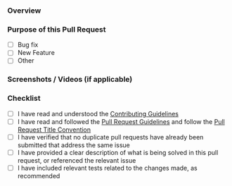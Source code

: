 ### Overview

<!-- Kindly provide a detailed description of what this PR is addressing and what problem it aims to solve. -->

### Purpose of this Pull Request

<!-- (put an "X" next to an item) -->

- [ ] Bug fix
- [ ] New Feature
- [ ] Other

### Screenshots / Videos (if applicable)

<!-- Kindly provide screenshots or videos of your changes if applicable. -->

### Checklist

<!-- (put an "X" next to an item) -->

- [ ] I have read and understood the [Contributing Guidelines](https://github.com/naqibhishamuddin/nak-masak-apa/blob/master/CONTRIBUTING.md)
- [ ] I have read and followed the [Pull Request Guidelines](https://github.com/naqibhishamuddin/nak-masak-apa/blob/master/CONTRIBUTING.md#pull-request-guidelines) and follow the [Pull Request Title Convention](https://github.com/naqibhishamuddin/nak-masak-apa/blob/master/.github/commit-convention.md)
- [ ] I have verified that no duplicate pull requests have already been submitted that address the same issue
- [ ] I have provided a clear description of what is being solved in this pull request, or referenced the relevant issue
- [ ] I have included relevant tests related to the changes made, as recommended
